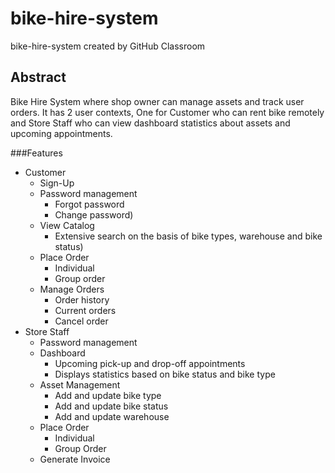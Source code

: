 # bike-hire-system
bike-hire-system created by GitHub Classroom

## Abstract
Bike Hire System where shop owner can manage assets and track user orders. It has 2 user contexts, One for Customer who can rent bike remotely and Store Staff who can view dashboard statistics about assets and upcoming appointments.

###Features
* Customer
  * Sign-Up
  * Password management
    * Forgot password 
    * Change password)
  * View Catalog 
    * Extensive search on the basis of bike types, warehouse and bike status)
  * Place Order
    * Individual 
    * Group order
  * Manage Orders
    * Order history
    * Current orders 
    * Cancel order
* Store Staff
  * Password management
  * Dashboard 
    * Upcoming pick-up and drop-off appointments
    * Displays statistics based on bike status and bike type
  * Asset Management
    * Add and update bike type
    * Add and update bike status
    * Add and update warehouse
  * Place Order
    * Individual
    * Group Order
  * Generate Invoice
